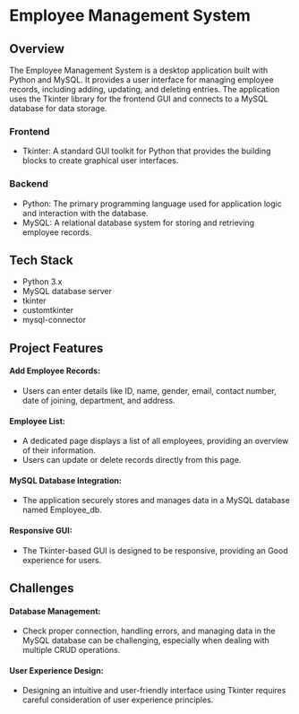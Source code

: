 
# Employee Management System 

## Overview

The Employee Management System is a desktop application built with Python and MySQL. It provides a user interface for managing employee records, including adding, updating, and deleting entries. The application uses the Tkinter library for the frontend GUI and connects to a MySQL database for data storage.

### Frontend
- Tkinter: A standard GUI toolkit for Python that provides the building blocks to create graphical user interfaces.
### Backend
- Python: The primary programming language used for application logic and interaction with the database.
- MySQL: A relational database system for storing and retrieving employee records.

## Tech Stack
- Python 3.x
- MySQL database server
- tkinter
- customtkinter
- mysql-connector

## Project Features
#### Add Employee Records:
- Users can enter details like ID, name, gender, email, contact number, date of joining, department, and address.
#### Employee List:
- A dedicated page displays a list of all employees, providing an overview of their information.
- Users can update or delete records directly from this page.
#### MySQL Database Integration:
- The application securely stores and manages data in a MySQL database named Employee_db.
#### Responsive GUI:
- The Tkinter-based GUI is designed to be responsive, providing an Good experience for users.

## Challenges


####  Database Management:
-  Check proper connection, handling errors, and managing data in the MySQL database can be challenging, especially when dealing with multiple CRUD operations.
####  User Experience Design:
-  Designing an intuitive and user-friendly interface using Tkinter requires careful consideration of user experience principles.